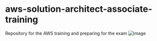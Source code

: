 # aws-solution-architect-associate-training
Repository for the AWS training and preparing for the exam 
![image](https://github.com/AzaBor23/aws-solution-architect-associate-training/assets/123963873/1032ed92-2a5e-439d-87a0-a3a7137cfbe6)
